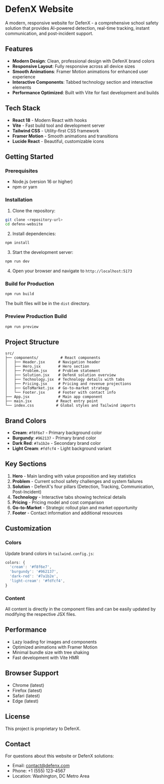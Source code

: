# DefenX Website

A modern, responsive website for DefenX - a comprehensive school safety solution that provides AI-powered detection, real-time tracking, instant communication, and post-incident support.

## Features

- **Modern Design**: Clean, professional design with DefenX brand colors
- **Responsive Layout**: Fully responsive across all device sizes
- **Smooth Animations**: Framer Motion animations for enhanced user experience
- **Interactive Components**: Tabbed technology section and interactive elements
- **Performance Optimized**: Built with Vite for fast development and builds

## Tech Stack

- **React 18** - Modern React with hooks
- **Vite** - Fast build tool and development server
- **Tailwind CSS** - Utility-first CSS framework
- **Framer Motion** - Smooth animations and transitions
- **Lucide React** - Beautiful, customizable icons

## Getting Started

### Prerequisites

- Node.js (version 16 or higher)
- npm or yarn

### Installation

1. Clone the repository:
```bash
git clone <repository-url>
cd defenx-website
```

2. Install dependencies:
```bash
npm install
```

3. Start the development server:
```bash
npm run dev
```

4. Open your browser and navigate to `http://localhost:5173`

### Build for Production

```bash
npm run build
```

The built files will be in the `dist` directory.

### Preview Production Build

```bash
npm run preview
```

## Project Structure

```
src/
├── components/          # React components
│   ├── Header.jsx      # Navigation header
│   ├── Hero.jsx        # Hero section
│   ├── Problem.jsx     # Problem statement
│   ├── Solution.jsx    # DefenX solution overview
│   ├── Technology.jsx  # Technology details with tabs
│   ├── Pricing.jsx     # Pricing and revenue projections
│   ├── GoToMarket.jsx  # Go-to-market strategy
│   └── Footer.jsx      # Footer with contact info
├── App.jsx             # Main app component
├── main.jsx           # React entry point
└── index.css          # Global styles and Tailwind imports
```

## Brand Colors

- **Cream**: `#f8f6e7` - Primary background color
- **Burgundy**: `#962137` - Primary brand color
- **Dark Red**: `#7a1b2e` - Secondary brand color
- **Light Cream**: `#fdfcf4` - Light background variant

## Key Sections

1. **Hero** - Main landing with value proposition and key statistics
2. **Problem** - Current school safety challenges and system failures
3. **Solution** - DefenX's four pillars (Detection, Tracking, Communication, Post-Incident)
4. **Technology** - Interactive tabs showing technical details
5. **Pricing** - Pricing model and cost comparison
6. **Go-to-Market** - Strategic rollout plan and market opportunity
7. **Footer** - Contact information and additional resources

## Customization

### Colors
Update brand colors in `tailwind.config.js`:

```javascript
colors: {
  'cream': '#f8f6e7',
  'burgundy': '#962137',
  'dark-red': '#7a1b2e',
  'light-cream': '#fdfcf4',
}
```

### Content
All content is directly in the component files and can be easily updated by modifying the respective JSX files.

## Performance

- Lazy loading for images and components
- Optimized animations with Framer Motion
- Minimal bundle size with tree shaking
- Fast development with Vite HMR

## Browser Support

- Chrome (latest)
- Firefox (latest)
- Safari (latest)
- Edge (latest)

## License

This project is proprietary to DefenX.

## Contact

For questions about this website or DefenX solutions:
- Email: contact@defenx.com
- Phone: +1 (555) 123-4567
- Location: Washington, DC Metro Area
